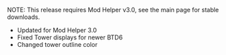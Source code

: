 NOTE: This release requires Mod Helper v3.0, see the main page for stable downloads.

- Updated for Mod Helper 3.0
- Fixed Tower displays for newer BTD6
- Changed tower outline color
